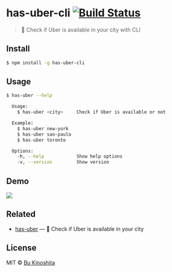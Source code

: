 # has-uber-cli [![Build Status](https://travis-ci.org/bukinoshita/has-uber-cli.svg?branch=master)](https://travis-ci.org/bukinoshita/has-uber-cli)

> :car: Check if Uber is available in your city with CLI


## Install
```bash
$ npm install -g has-uber-cli
```


## Usage
```bash
$ has-uber --help

  Usage:
    $ has-uber <city>     Check if Uber is available or not

  Example:
    $ has-uber new-york
    $ has-uber sao-paulo
    $ has-uber toronto

  Options:
    -h, --help            Show help options
    -v, --version         Show version
```


## Demo

<img src="demo.gif"/>


## Related

- [has-uber](https://github.com/bukinoshita/has-uber) — :car: Check if Uber is available in your city


## License
MIT © [Bu Kinoshita](https://bukinoshita.io)
